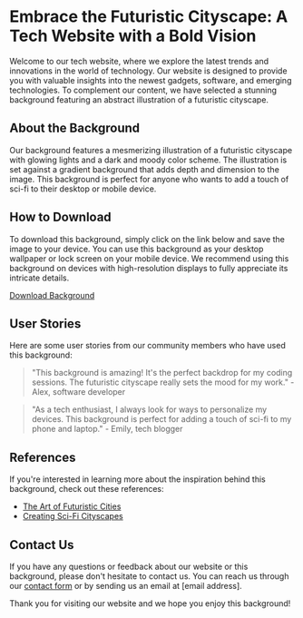 <!--font:Orbitron-->

# Embrace the Futuristic Cityscape: A Tech Website with a Bold Vision

Welcome to our tech website, where we explore the latest trends and innovations in the world of technology. Our website is designed to provide you with valuable insights into the newest gadgets, software, and emerging technologies. To complement our content, we have selected a stunning background featuring an abstract illustration of a futuristic cityscape.

## About the Background

Our background features a mesmerizing illustration of a futuristic cityscape with glowing lights and a dark and moody color scheme. The illustration is set against a gradient background that adds depth and dimension to the image. This background is perfect for anyone who wants to add a touch of sci-fi to their desktop or mobile device.

## How to Download

To download this background, simply click on the link below and save the image to your device. You can use this background as your desktop wallpaper or lock screen on your mobile device. We recommend using this background on devices with high-resolution displays to fully appreciate its intricate details.

[Download Background](#)

## User Stories

Here are some user stories from our community members who have used this background:

> "This background is amazing! It's the perfect backdrop for my coding sessions. The futuristic cityscape really sets the mood for my work." - Alex, software developer

> "As a tech enthusiast, I always look for ways to personalize my devices. This background is perfect for adding a touch of sci-fi to my phone and laptop." - Emily, tech blogger

## References

If you're interested in learning more about the inspiration behind this background, check out these references:

- [The Art of Futuristic Cities](#)
- [Creating Sci-Fi Cityscapes](#)

## Contact Us

If you have any questions or feedback about our website or this background, please don't hesitate to contact us. You can reach us through our [contact form](#) or by sending us an email at [email address].

Thank you for visiting our website and we hope you enjoy this background!

<!--

Write me content for website with wallpaper which alt text is:

"A wallpaper featuring an abstract illustration of a futuristic cityscape, with glowing lights and a dark and moody color scheme, set against a gradient background."

The name/title of the page should not be 1:1 copy of the alt text but rather a real content of the website which is using this wallpaper.

- Use markdown format 
- Start with heading
- Heading should be short and concise
- The content should look like a real website 
- The website should not be about the wallpaper, wallpaper is just a related background
- Heading should be contain work "wallpaper" or "background"
- Include real sections like references, contact, user stories, etc. use things relevant to the page purpose.
- Feel free to use structure like headings, bullets, numbering, blockquotes, paragraphs, horizontal lines, etc.
- You can use formatting like bold or _italic_
- You can include UTF-8 emojis
- Links should be only #hash anchors (and you can refer to the document itself)
- Do not include images


---


# Futuristic Cityscape Wallpaper for Your Tech Website

Welcome to our tech website, where we showcase the latest trends and innovations in the tech world. Our website is designed to provide you with valuable insights into the latest gadgets, software, and emerging technologies. To complement our content, we have selected a stunning wallpaper featuring an abstract illustration of a futuristic cityscape.

## About the Wallpaper

Our wallpaper features a mesmerizing illustration of a futuristic cityscape with glowing lights and a dark and moody color scheme. The illustration is set against a gradient background that adds depth and dimension to the image. This wallpaper is perfect for anyone who wants to add a touch of sci-fi to their desktop or mobile device.

## How to Download

To download this wallpaper, simply click on the link below and save the image to your device. You can use this wallpaper as your desktop background or lock screen on your mobile device. We recommend using this wallpaper on devices with high-resolution displays to fully appreciate its intricate details.

[Download Wallpaper](#)

## User Stories

Here are some user stories from our community members who have used this wallpaper:

> "I love this wallpaper! It's the perfect backdrop for my gaming setup. The futuristic cityscape really sets the mood for my sci-fi games." - John, avid gamer

> "As a software developer, I spend most of my day staring at a computer screen. This wallpaper helps me stay motivated and inspired with its futuristic design." - Sarah, software developer

## References

If you're interested in learning more about the inspiration behind this wallpaper, check out these references:

- [The Art of Futuristic Cities](#)
- [Creating Sci-Fi Cityscapes](#)

## Contact Us

If you have any questions or feedback about our website or this wallpaper, please don't hesitate to contact us. You can reach us through our [contact form](#) or by sending us an email at [email address].

Thank you for visiting our website and we hope you enjoy this wallpaper!


---


Heading should not include word "wallpaper". The website should not be about the wallpaper itself, wallpaper is just a related background, rewrite whole content.


---


# Embrace the Futuristic Cityscape: A Tech Website with a Bold Vision

Welcome to our tech website, where we explore the latest trends and innovations in the world of technology. Our website is designed to provide you with valuable insights into the newest gadgets, software, and emerging technologies. To complement our content, we have selected a stunning background featuring an abstract illustration of a futuristic cityscape.

## About the Background

Our background features a mesmerizing illustration of a futuristic cityscape with glowing lights and a dark and moody color scheme. The illustration is set against a gradient background that adds depth and dimension to the image. This background is perfect for anyone who wants to add a touch of sci-fi to their desktop or mobile device.

## How to Download

To download this background, simply click on the link below and save the image to your device. You can use this background as your desktop wallpaper or lock screen on your mobile device. We recommend using this background on devices with high-resolution displays to fully appreciate its intricate details.

[Download Background](#)

## User Stories

Here are some user stories from our community members who have used this background:

> "This background is amazing! It's the perfect backdrop for my coding sessions. The futuristic cityscape really sets the mood for my work." - Alex, software developer

> "As a tech enthusiast, I always look for ways to personalize my devices. This background is perfect for adding a touch of sci-fi to my phone and laptop." - Emily, tech blogger

## References

If you're interested in learning more about the inspiration behind this background, check out these references:

- [The Art of Futuristic Cities](#)
- [Creating Sci-Fi Cityscapes](#)

## Contact Us

If you have any questions or feedback about our website or this background, please don't hesitate to contact us. You can reach us through our [contact form](#) or by sending us an email at [email address].

Thank you for visiting our website and we hope you enjoy this background!

-->
